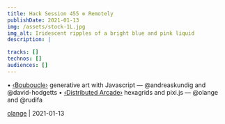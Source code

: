 ```yaml
---
title: Hack Session 455 ✼ Remotely
publishDate: 2021-01-13
img: /assets/stock-1L.jpg
img_alt: Iridescent ripples of a bright blue and pink liquid
description: |

tracks: []
technos: []
audiences: []
---
```


• [‹Bouboucle›](http://bouboucle.com) generative art with Javascript — @andreaskundig and @david-hodgetts 
• [‹Distributed Arcade›](https://github.com/olange/arcade) hexagrids and pixi.js — @olange and @rudifa

[olange](https://github.com/olange) | 2021-01-13


